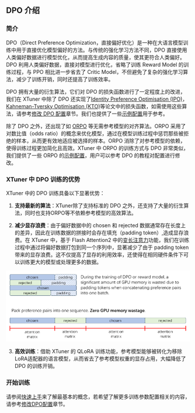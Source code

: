 ## DPO 介绍

### 简介

DPO（Direct Preference Optimization，直接偏好优化）是一种在大语言模型训练中用于直接优化模型偏好的方法。与传统的强化学习方法不同，DPO 直接使用人类偏好数据进行模型优化，从而提高生成内容的质量，使其更符合人类偏好。DPO 利用人类偏好数据，直接对模型进行优化，省略了训练 Reward Model 的训练过程，与 PPO 相比进一步省去了 Critic Model，不但避免了复杂的强化学习算法，减少了训练开销，同时还提高了训练效率。

DPO 拥有大量的衍生算法，它们对 DPO 的损失函数进行了一定程度上的改进，我们在 XTuner 中除了 DPO 还实现了[Identity Preference Optimisation (IPO)](https://huggingface.co/papers/2310.12036)，[Kahneman-Tversky Optimisation (KTO)](https://github.com/ContextualAI/HALOs)等论文中的损失函数，如需使用这些算法，请参考[修改 DPO 配置](./modify_settings.md)章节。我们也提供了一些[示例配置](https://github.com/InternLM/xtuner/tree/main/xtuner/configs/dpo)用于参考。

除了 DPO 之外，还出现了如 [ORPO](https://arxiv.org/abs/2403.07691) 等无需参考模型的对齐算法。ORPO 采用了对数比值（odds ratio）的概念来优化模型，通过在模型训练过程中惩罚那些被拒绝的样本，从而更有效地适应被选择的样本。ORPO 消除了对参考模型的依赖，使得训练过程更加简化且高效。XTuner 中 ORPO 的训练方式与 DPO 非常类似，我们提供了一些  ORPO 的[示例配置](https://github.com/InternLM/xtuner/tree/main/xtuner/configs/orpo)，用户可以参考 DPO 的教程对配置进行修改。

### XTuner 中 DPO 训练的优势

XTuner 中的 DPO 训练具备以下显著优势：

1. **支持最新的算法**：XTuner除了支持标准的 DPO 之外，还支持了大量的衍生算法，同时也支持ORPO等不依赖参考模型的高效算法。

2. **减少显存浪费**：由于偏好数据中的 chosen 和 rejected 数据通常存在长度上的差异，因此在训练数据的拼接时会存在填充（padding token）,造成显存浪费。在 XTuner 中，基于 Flash Attention2 中的[变长注意力](https://xtuner.readthedocs.io/zh-cn/latest/acceleration/varlen_flash_attn.html)功能，我们在训练过程中通过将偏好数据打包到同一个序列中，显著减少了由于 padding token 带来的显存浪费。这不仅提高了显存的利用效率，还使得在相同硬件条件下可以训练更大的模型或处理更多的数据。

![img](../reward_model/images/var_len_atten.png)

3. **高效训练**：借助 XTuner 的 QLoRA 训练功能，参考模型能够被转化为移除LoRA适配器的语言模型，从而省去了参考模型权重的显存占用，大幅降低了 DPO 的训练开销。

### 开始训练

请参阅[快速上手](./quick_start.md)来了解最基本的概念，若希望了解更多训练参数配置相关的内容，请参考[修改DPO配置](./modify_settings.md)章节。
